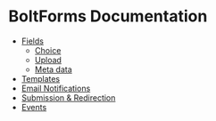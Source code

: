 BoltForms Documentation
=======================

  * [Fields](fields.md)
    * [Choice](fields/choice.md)
    * [Upload](fields/upload.md)
    * [Meta data](meta-data.md)
  * [Templates](templates.md)
  * [Email Notifications](email.md)
  * [Submission & Redirection](submission.md)
  * [Events](events.md)
